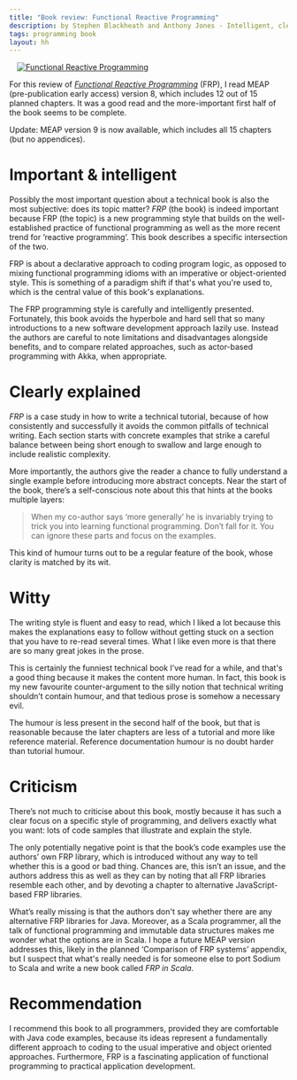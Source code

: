 ```yaml
---
title: "Book review: Functional Reactive Programming"
description: by Stephen Blackheath and Anthony Jones - Intelligent, clear and witty
tags: programming book
layout: hh
---
```


<a class="pull-right" href="http://www.manning.com/blackheath/" style="margin-left:1em"><img src="functional-reactive-programming.jpg" alt="Functional Reactive Programming"> </a>

For this review of [_Functional Reactive Programming_](http://www.manning.com/blackheath/) (FRP), I read MEAP (pre-publication early access) version 8, which includes 12 out of 15 planned chapters. It was a good read and the more-important first half of the book seems to be complete.

Update: MEAP version 9 is now available, which includes all 15 chapters (but no appendices).

# Important & intelligent

Possibly the most important question about a technical book is also the most subjective: does its topic matter? _FRP_ (the book) is indeed important because FRP (the topic) is a new programming style that builds on the well-established practice of functional programming as well as the more recent trend for ’reactive programming’. This book describes a specific intersection of the two. 

FRP is about a declarative approach to coding program logic, as opposed to mixing functional programming idioms with an imperative or object-oriented style. This is something of a paradigm shift if that's what you're used to, which is the central value of this book's explanations.

The FRP programming style is carefully and intelligently presented. Fortunately,  this book avoids the hyperbole and hard sell that so many introductions to a new software development approach lazily use. Instead the authors are careful to note limitations and disadvantages alongside benefits, and to compare related approaches, such as actor-based programming with Akka, when appropriate. 

# Clearly explained

_FRP_ is a case study in how to write a technical tutorial, because of how consistently and successfully it avoids the common pitfalls of technical writing. Each section starts with concrete examples that strike a careful balance between being short enough to swallow and large enough to include realistic complexity. 

More importantly, the authors give the reader a chance to fully understand a single example before introducing more abstract concepts. Near the start of the book, there’s a self-conscious note about this that hints at the books multiple layers:

> When my co-author says ‘more generally’ he is invariably trying to trick you into learning functional programming. Don’t fall for it. You can ignore these parts and focus on the examples.

This kind of humour turns out to be a regular feature of the book, whose clarity is matched by its wit.

# Witty

The writing style is fluent and easy to read, which I liked a lot because this makes the explanations easy to follow without getting stuck on a section that you have to re-read several times. What I like even more is that there are so many great jokes in the prose.

This is certainly the funniest technical book I’ve read for a while, and that's a good thing because it makes the content more human. In fact, this book is my new favourite counter-argument to the silly notion that technical writing shouldn’t contain humour, and that tedious prose is somehow a necessary evil.

The humour is less present in the second half of the book, but that is reasonable because the later chapters are less of a tutorial and more like reference material. Reference documentation humour is no doubt harder than tutorial humour.

# Criticism

There’s not much to criticise about this book, mostly because it has such a clear focus on a specific style of programming, and delivers exactly what you want: lots of code samples that illustrate and explain the style.

The only potentially negative point is that the book’s code examples use the authors’ own FRP library, which is introduced without any way to tell whether this is a good or bad thing. Chances are, this isn’t an issue, and the authors address this as well as they can by noting that all FRP libraries resemble each other, and by devoting a chapter to alternative JavaScript-based FRP libraries.

What’s really missing is that the authors don't say whether there are any alternative FRP libraries for Java. Moreover, as a Scala programmer, all the talk of functional programming and immutable data structures makes me wonder what the options are in Scala. I hope a future MEAP version addresses this, likely in the planned ‘Comparison of FRP systems’ appendix, but I suspect that what's really needed is for someone else to port Sodium to Scala and write a new book called _FRP in Scala_.

# Recommendation

I recommend this book to all programmers, provided they are comfortable with Java code examples, because its ideas represent a fundamentally different approach to coding to the usual imperative and object oriented approaches. Furthermore, FRP is a fascinating application of functional programming to practical application development.
